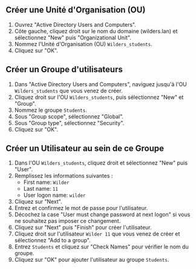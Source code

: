 ## Créer une Unité d'Organisation (OU)

1. Ouvrez "Active Directory Users and Computers".
2. Côte gauche, cliquez droit sur le nom du domaine (wilders.lan) et sélectionnez "New" puis "Organizational Unit".
3. Nommez l'Unité d'Organisation (OU) `Wilders_students`.
4. Cliquez sur "OK".

## Créer un Groupe d'utilisateurs

1. Dans "Active Directory Users and Computers", naviguez jusqu'à l'OU `Wilders_students` que vous venez de créer.
2. Cliquez droit sur l'OU `Wilders_students`, puis sélectionnez "New" et "Group".
3. Nommez le groupe `Students`.
4. Sous "Group scope", sélectionnez "Global".
5. Sous "Group type", sélectionnez "Security".
6. Cliquez sur "OK".

## Créer un Utilisateur au sein de ce Groupe

1. Dans l'OU `Wilders_students`, cliquez droit et sélectionnez "New" puis "User".
2. Remplissez les informations suivantes :
    - First name: `Wilder`
    - Last name: `11`
    - User logon name: `wilder`
3. Cliquez sur "Next".
4. Entrez et confirmez le mot de passe pour l'utilisateur.
5. Décochez la case "User must change password at next logon" si vous ne souhaitez pas imposer ce changement.
6. Cliquez sur "Next" puis "Finish" pour créer l'utilisateur.
7. Cliquez droit sur l'utilisateur `Wilder 11` que vous venez de créer et sélectionnez "Add to a group".
8. Entrez `Students` et cliquez sur "Check Names" pour vérifier le nom du groupe.
9. Cliquez sur "OK" pour ajouter l'utilisateur au groupe `Students`.
